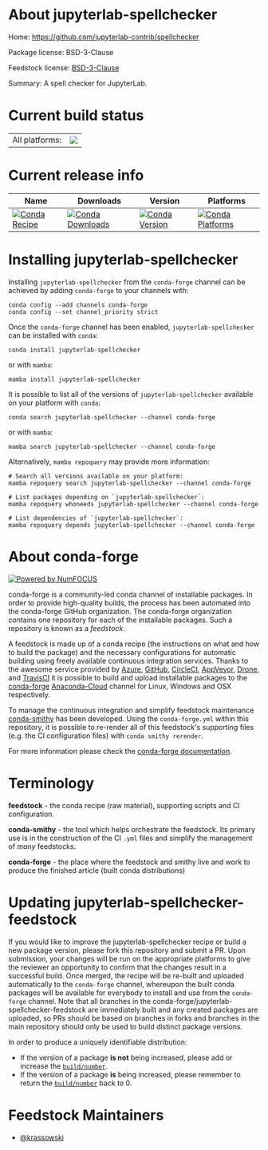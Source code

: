 About jupyterlab-spellchecker
=============================

Home: https://github.com/jupyterlab-contrib/spellchecker

Package license: BSD-3-Clause

Feedstock license: [BSD-3-Clause](https://github.com/conda-forge/jupyterlab-spellchecker-feedstock/blob/main/LICENSE.txt)

Summary: A spell checker for JupyterLab.

Current build status
====================


<table><tr><td>All platforms:</td>
    <td>
      <a href="https://dev.azure.com/conda-forge/feedstock-builds/_build/latest?definitionId=12414&branchName=main">
        <img src="https://dev.azure.com/conda-forge/feedstock-builds/_apis/build/status/jupyterlab-spellchecker-feedstock?branchName=main">
      </a>
    </td>
  </tr>
</table>

Current release info
====================

| Name | Downloads | Version | Platforms |
| --- | --- | --- | --- |
| [![Conda Recipe](https://img.shields.io/badge/recipe-jupyterlab--spellchecker-green.svg)](https://anaconda.org/conda-forge/jupyterlab-spellchecker) | [![Conda Downloads](https://img.shields.io/conda/dn/conda-forge/jupyterlab-spellchecker.svg)](https://anaconda.org/conda-forge/jupyterlab-spellchecker) | [![Conda Version](https://img.shields.io/conda/vn/conda-forge/jupyterlab-spellchecker.svg)](https://anaconda.org/conda-forge/jupyterlab-spellchecker) | [![Conda Platforms](https://img.shields.io/conda/pn/conda-forge/jupyterlab-spellchecker.svg)](https://anaconda.org/conda-forge/jupyterlab-spellchecker) |

Installing jupyterlab-spellchecker
==================================

Installing `jupyterlab-spellchecker` from the `conda-forge` channel can be achieved by adding `conda-forge` to your channels with:

```
conda config --add channels conda-forge
conda config --set channel_priority strict
```

Once the `conda-forge` channel has been enabled, `jupyterlab-spellchecker` can be installed with `conda`:

```
conda install jupyterlab-spellchecker
```

or with `mamba`:

```
mamba install jupyterlab-spellchecker
```

It is possible to list all of the versions of `jupyterlab-spellchecker` available on your platform with `conda`:

```
conda search jupyterlab-spellchecker --channel conda-forge
```

or with `mamba`:

```
mamba search jupyterlab-spellchecker --channel conda-forge
```

Alternatively, `mamba repoquery` may provide more information:

```
# Search all versions available on your platform:
mamba repoquery search jupyterlab-spellchecker --channel conda-forge

# List packages depending on `jupyterlab-spellchecker`:
mamba repoquery whoneeds jupyterlab-spellchecker --channel conda-forge

# List dependencies of `jupyterlab-spellchecker`:
mamba repoquery depends jupyterlab-spellchecker --channel conda-forge
```


About conda-forge
=================

[![Powered by
NumFOCUS](https://img.shields.io/badge/powered%20by-NumFOCUS-orange.svg?style=flat&colorA=E1523D&colorB=007D8A)](https://numfocus.org)

conda-forge is a community-led conda channel of installable packages.
In order to provide high-quality builds, the process has been automated into the
conda-forge GitHub organization. The conda-forge organization contains one repository
for each of the installable packages. Such a repository is known as a *feedstock*.

A feedstock is made up of a conda recipe (the instructions on what and how to build
the package) and the necessary configurations for automatic building using freely
available continuous integration services. Thanks to the awesome service provided by
[Azure](https://azure.microsoft.com/en-us/services/devops/), [GitHub](https://github.com/),
[CircleCI](https://circleci.com/), [AppVeyor](https://www.appveyor.com/),
[Drone](https://cloud.drone.io/welcome), and [TravisCI](https://travis-ci.com/)
it is possible to build and upload installable packages to the
[conda-forge](https://anaconda.org/conda-forge) [Anaconda-Cloud](https://anaconda.org/)
channel for Linux, Windows and OSX respectively.

To manage the continuous integration and simplify feedstock maintenance
[conda-smithy](https://github.com/conda-forge/conda-smithy) has been developed.
Using the ``conda-forge.yml`` within this repository, it is possible to re-render all of
this feedstock's supporting files (e.g. the CI configuration files) with ``conda smithy rerender``.

For more information please check the [conda-forge documentation](https://conda-forge.org/docs/).

Terminology
===========

**feedstock** - the conda recipe (raw material), supporting scripts and CI configuration.

**conda-smithy** - the tool which helps orchestrate the feedstock.
                   Its primary use is in the construction of the CI ``.yml`` files
                   and simplify the management of *many* feedstocks.

**conda-forge** - the place where the feedstock and smithy live and work to
                  produce the finished article (built conda distributions)


Updating jupyterlab-spellchecker-feedstock
==========================================

If you would like to improve the jupyterlab-spellchecker recipe or build a new
package version, please fork this repository and submit a PR. Upon submission,
your changes will be run on the appropriate platforms to give the reviewer an
opportunity to confirm that the changes result in a successful build. Once
merged, the recipe will be re-built and uploaded automatically to the
`conda-forge` channel, whereupon the built conda packages will be available for
everybody to install and use from the `conda-forge` channel.
Note that all branches in the conda-forge/jupyterlab-spellchecker-feedstock are
immediately built and any created packages are uploaded, so PRs should be based
on branches in forks and branches in the main repository should only be used to
build distinct package versions.

In order to produce a uniquely identifiable distribution:
 * If the version of a package **is not** being increased, please add or increase
   the [``build/number``](https://docs.conda.io/projects/conda-build/en/latest/resources/define-metadata.html#build-number-and-string).
 * If the version of a package **is** being increased, please remember to return
   the [``build/number``](https://docs.conda.io/projects/conda-build/en/latest/resources/define-metadata.html#build-number-and-string)
   back to 0.

Feedstock Maintainers
=====================

* [@krassowski](https://github.com/krassowski/)

